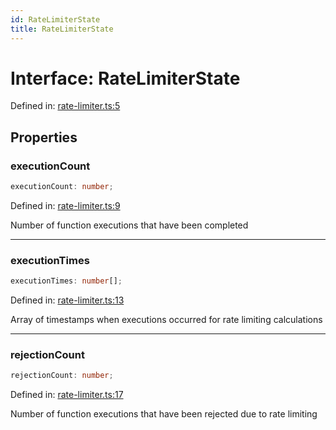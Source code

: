 ```yaml
---
id: RateLimiterState
title: RateLimiterState
---
```


<!-- DO NOT EDIT: this page is autogenerated from the type comments -->

# Interface: RateLimiterState

Defined in: [rate-limiter.ts:5](https://github.com/TanStack/pacer/blob/main/packages/pacer/src/rate-limiter.ts#L5)

## Properties

### executionCount

```ts
executionCount: number;
```

Defined in: [rate-limiter.ts:9](https://github.com/TanStack/pacer/blob/main/packages/pacer/src/rate-limiter.ts#L9)

Number of function executions that have been completed

***

### executionTimes

```ts
executionTimes: number[];
```

Defined in: [rate-limiter.ts:13](https://github.com/TanStack/pacer/blob/main/packages/pacer/src/rate-limiter.ts#L13)

Array of timestamps when executions occurred for rate limiting calculations

***

### rejectionCount

```ts
rejectionCount: number;
```

Defined in: [rate-limiter.ts:17](https://github.com/TanStack/pacer/blob/main/packages/pacer/src/rate-limiter.ts#L17)

Number of function executions that have been rejected due to rate limiting
